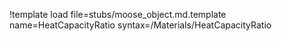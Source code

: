 !template load file=stubs/moose_object.md.template name=HeatCapacityRatio syntax=/Materials/HeatCapacityRatio